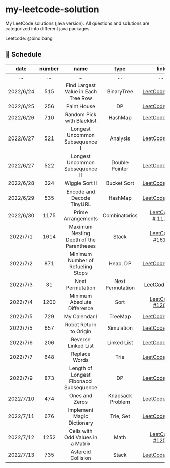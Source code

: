 # my-leetcode-solution

My LeetCode solutions (java version). All questions and solutions are categorized into different java packages.

Leetcode: @binqibang

## 📅 Schedule

| date      | number | name                                     | type             | link                                                                                     | difficulty | capable |
|:---------:|:------:|:----------------------------------------:|:----------------:|:----------------------------------------------------------------------------------------:|:----------:|:-------:|
| ...       | ...    | ...                                      | ...              | ...                                                                                      | ...        | ...     |
| 2022/6/24 | 515    | Find Largest Value in Each Tree Row      | BinaryTree       | [LeetCode #515](https://leetcode.cn/problems/find-largest-value-in-each-tree-row/)       | Medium     | ✔️      |
| 2022/6/25 | 256    | Paint House                              | DP               | [LeetCode #256](https://leetcode.cn/problems/JEj789/)                                    | Medium     | ❌       |
| 2022/6/26 | 710    | Random Pick with Blacklist               | HashMap          | [LeetCode #710](https://leetcode.cn/problems/random-pick-with-blacklist/)                | Hard       | ❌       |
| 2022/6/27 | 521    | Longest Uncommon Subsequence I           | Analysis         | [LeetCode #521](https://leetcode.cn/problems/longest-uncommon-subsequence-i/)            | Easy       | ✔️      |
| 2022/6/27 | 522    | Longest Uncommon Subsequence II          | Double Pointer   | [LeetCode #522](https://leetcode.cn/problems/longest-uncommon-subsequence-ii/)           | Medium     | ❌       |
| 2022/6/28 | 324    | Wiggle Sort II                           | Bucket Sort      | [LeetCode #324](https://leetcode.cn/problems/wiggle-sort-ii/)                            | Medium     | ❌       |
| 2022/6/29 | 535    | Encode and Decode TinyURL                | HashMap          | [LeetCode #535](https://leetcode.cn/problems/encode-and-decode-tinyurl/)                 | Medium     | ✔️      |
| 2022/6/30 | 1175   | Prime Arrangements                       | Combinatorics    | [LeetCode # 1175](https://leetcode.cn/problems/prime-arrangements/)                      | Easy       | ✔️      |
| 2022/7/1  | 1614   | Maximum Nesting Depth of the Parentheses | Stack            | [LeetCode #1614](https://leetcode.cn/problems/maximum-nesting-depth-of-the-parentheses/) | Easy       | ✔️      |
| 2022/7/2  | 871    | Minimum Number of Refueling Stops        | Heap, DP         | [LeetCode #871](https://leetcode.cn/problems/minimum-number-of-refueling-stops/)         | Hard       | ❌       |
| 2022/7/3  | 31     | Next Permutation                         | Next Permutation | [LeetCode #31](https://leetcode.cn/problems/next-permutation/)                           | Medium     | ❌       |
| 2022/7/4  | 1200   | Minimum Absolute Difference              | Sort             | [LeetCode #1200](https://leetcode.cn/problems/minimum-absolute-difference/)              | Easy       | ✔️      |
| 2022/7/5  | 729    | My Calendar I                            | TreeMap          | [LeetCode #729](https://leetcode.cn/problems/my-calendar-i/)                             | Medium     | ❌       |
| 2022/7/5  | 657    | Robot Return to Origin                   | Simulation       | [LeetCode #657](https://leetcode.cn/problems/robot-return-to-origin/)                    | Easy       | ✔️      |
| 2022/7/6  | 206    | Reverse Linked List                      | Linked List      | [LeetCode #206](https://leetcode.cn/problems/reverse-linked-list/)                       | Easy       | ✔️      |
| 2022/7/7  | 648    | Replace Words                            | Trie             | [LeetCode #648](https://leetcode.cn/problems/replace-words/)                             | Medium     | ✔️      |
| 2022/7/9  | 873    | Length of Longest Fibonacci Subsequence  | DP               | [LeetCode #873](https://leetcode.cn/problems/length-of-longest-fibonacci-subsequence/)   | Medium     | ❌       |
| 2022/7/10 | 474    | Ones and Zeros                           | Knapsack Problem | [LeetCode #474](https://leetcode.cn/problems/ones-and-zeroes/)                           | Medium     | ❌       |
| 2022/7/11 | 676    | Implement Magic Dictionary               | Trie, Set        | [LeetCode #676](https://leetcode.cn/problems/implement-magic-dictionary/)                | Medium     | ✔️      |
| 2022/7/12 | 1252   | Cells with Odd Values in a Matrix        | Math             | [LeetCode #1252](https://leetcode.cn/problems/cells-with-odd-values-in-a-matrix/)        | Easy       | ✔️      |
| 2022/7/13 | 735    | Asteroid Collision                       | Stack            | [LeetCode #735](https://leetcode.cn/problems/asteroid-collision/)                        | Medium     | ❌       |
